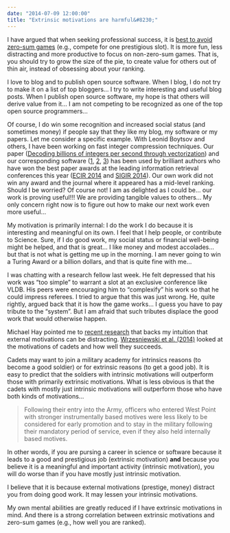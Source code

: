 ```yaml
---
date: "2014-07-09 12:00:00"
title: "Extrinsic motivations are harmful&#8230;"
---
```




I have argued that when seeking professional success, it is [best to avoid zero-sum games](/lemire/blog/2014/07/07/true-success-is-more-than-winning-a-zero-sum-game/) (e.g., compete for one prestigious slot). It is more fun, less distracting and more productive to focus on non-zero-sum games. That is, you should try to grow the size of the pie, to create value for others out of thin air, instead of obsessing about your ranking.

I love to blog and to publish open source software. When I blog, I do not try to make it on a list of top bloggers&hellip; I try to write interesting and useful blog posts. When I publish open source software, my hope is that others will derive value from it&hellip; I am not competing to be recognized as one of the top open source programmers&hellip; 

Of course, I do win some recognition and increased social status (and sometimes money) if people say that they like my blog, my software or my papers. Let me consider a specific example. With Leonid Boytsov and others, I have been working on fast integer compression techniques. Our paper ([Decoding billions of integers per second through vectorization](http://onlinelibrary.wiley.com/doi/10.1002/spe.2203/abstract)) and our corresponding software ([1](https://github.com/lemire/FastPFor), [2](https://github.com/lemire/JavaFastPFOR), [3](https://github.com/lemire/SIMDCompressionAndIntersection)) has been used by brilliant authors who have won the best paper awards at the leading information retrieval conferences this year ([ECIR 2014](http://www.dcs.gla.ac.uk/~craigm/publications/catena14compression.pdf) and [SIGIR 2014](http://www.di.unipi.it/~ottavian/files/elias_fano_sigir14.pdf)). Our own work did not win any award and the journal where it appeared has a mid-level ranking. Should I be worried? Of course not! I am as delighted as I could be&hellip; our work is proving useful!!! We are providing tangible values to others&hellip; My only concern right now is to figure out how to make our next work even more useful&hellip;

My motivation is primarily internal: I do the work I do because it is interesting and meaningful on its own. I feel that I help people, or contribute to Science. Sure, if I do good work, my social status or financial well-being might be helped, and that is great&hellip; I like money and modest accolades&hellip; but that is not what is getting me up in the morning. I am never going to win a Turing Award or a billion dollars, and that is quite fine with me&hellip; 

I was chatting with a research fellow last week. He felt depressed that his work was &ldquo;too simple&rdquo; to warrant a slot at an exclusive conference like VLDB. His peers were encouraging him to &ldquo;complexify&rdquo; his work so that he could impress referees. I tried to argue that this was just wrong. He, quite rightly, argued back that it is how the game works&hellip; I guess you have to pay tribute to the &ldquo;system&rdquo;. But I am afraid that such tributes displace the good work that would otherwise happen.

Michael Hay pointed me to [recent research](https://mobile.twitter.com/mihay42/status/486516429143830528) that backs my intuition that external motivations can be distracting. [Wrzesniewski et al. (2014)](http://www.pnas.org/content/111/30/10990.full.pdf) looked at the motivations of cadets and how well they succeeds. 

Cadets may want to join a military academy for intrinsics reasons (to become a good soldier) or for extrinsic reasons (to get a good job). It is easy to predict that the soldiers with intrinsic motivations will outperform those with primarily extrinsic motivations. What is less obvious is that the cadets with mostly just intrinsic motivations will outperform those who have both kinds of motivations&hellip;

> Following their entry into the Army, officers who entered West Point with stronger instrumentally based motives were less likely to be considered for early promotion and to stay in the military following their mandatory period of service, even if they also held internally based motives.



In other words, if you are pursing a career in science or software because it leads to a good and prestigious job (extrinsic motivation) __and__ because you believe it is a meaningful and important activity (intrinsic motivation), you will do worse than if you have mostly just intrinsic motivation.

I believe that it is because external motivations (prestige, money) distract you from doing good work. It may lessen your intrinsic motivations.

My own mental abilities are greatly reduced if I have extrinsic motivations in mind. And there is a strong correlation between extrinsic motivations and zero-sum games (e.g., how well you are ranked).

